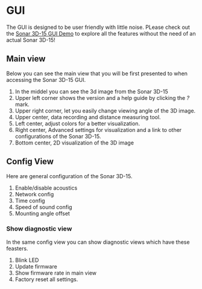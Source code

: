 # GUI

The GUI is designed to be user friendly with little noise. PLease check out the [Sonar 3D-15 GUI Demo](https://sonar.demo.waterlinked.com/) to explore all the features without the need of an actual Sonar 3D-15!


## Main view

Below you can see the main view that you will be first presented to when accessing the Sonar 3D-15 GUI. 

<!-- Insert image of main view -->

1. In the middel you can see the 3d image from the Sonar 3D-15
2. Upper left corner shows the version and a help guide by clicking the *?* mark.
3. Upper right corner, let you easily change viewing angle of the 3D image.
4. Upper center, data recording and distance measuring tool.
5. Left center, adjust colors for a better visualization. 
6. Right center, Advanced settings for visualization and a link to other configurations of the Sonar 3D-15.
7. Bottom center, 2D visualization of the 3D image

## Config View

Here are general configuration of the Sonar 3D-15.

<!-- Insert image of config view -->
1. Enable/disable acoustics
2. Network config
3. Time config
4. Speed of sound config
5. Mounting angle offset 

### Show diagnostic view

In the same config view you can show diagnostic views which have these feasters.

1. Blink LED
2. Update firmware
3. Show firmware rate in main view
4. Factory reset all settings.
